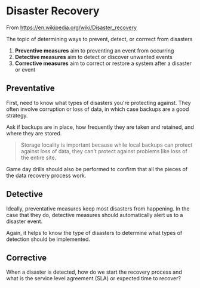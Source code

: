 # Disaster Recovery

From <https://en.wikipedia.org/wiki/Disaster_recovery>

The topic of determining ways to prevent, detect, or corrrect from disasters

1. **Preventive measures** aim to preventing an event from occurring
2. **Detective measures** aim to detect or discover unwanted events
3. **Corrective measures** aim to correct or restore a system after a disaster or event

## Preventative

First, need to know what types of disasters you're protecting against. They often involve corruption or loss of data, in which case backups are a good strategy.

Ask if backups are in place, how frequently they are taken and retained, and where they are stored.

> Storage locality is important because while local backups can protect against loss of data, they can't protect against problems like loss of the entire site.

Game day drills should also be performed to confirm that all the pieces of the data recovery process work.

## Detective

Ideally, preventative measures keep most disasters from happening. In the case that they do, detective measures should automatically alert us to a disaster event.

Again, it helps to know the type of disasters to determine what types of detection should be implemented.

## Corrective

When a disaster is detected, how do we start the recovery process and what is the service level agreement (SLA) or expected time to recover?